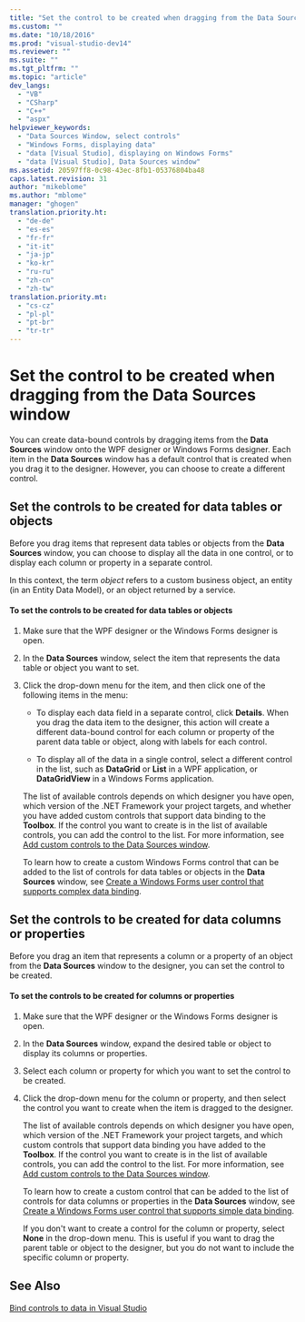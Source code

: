 ```yaml
---
title: "Set the control to be created when dragging from the Data Sources window | Microsoft Docs"
ms.custom: ""
ms.date: "10/18/2016"
ms.prod: "visual-studio-dev14"
ms.reviewer: ""
ms.suite: ""
ms.tgt_pltfrm: ""
ms.topic: "article"
dev_langs: 
  - "VB"
  - "CSharp"
  - "C++"
  - "aspx"
helpviewer_keywords: 
  - "Data Sources Window, select controls"
  - "Windows Forms, displaying data"
  - "data [Visual Studio], displaying on Windows Forms"
  - "data [Visual Studio], Data Sources window"
ms.assetid: 20597ff8-0c98-43ec-8fb1-05376804ba48
caps.latest.revision: 31
author: "mikeblome"
ms.author: "mblome"
manager: "ghogen"
translation.priority.ht: 
  - "de-de"
  - "es-es"
  - "fr-fr"
  - "it-it"
  - "ja-jp"
  - "ko-kr"
  - "ru-ru"
  - "zh-cn"
  - "zh-tw"
translation.priority.mt: 
  - "cs-cz"
  - "pl-pl"
  - "pt-br"
  - "tr-tr"
---
```

# Set the control to be created when dragging from the Data Sources window
You can create data-bound controls by dragging items from the **Data Sources** window onto the WPF designer or Windows Forms designer. Each item in the **Data Sources** window has a default control that is created when you drag it to the designer. However, you can choose to create a different control.  
  
## Set the controls to be created for data tables or objects  
 Before you drag items that represent data tables or objects from the **Data Sources** window, you can choose to display all the data in one control, or to display each column or property in a separate control.  
  
 In this context, the term *object* refers to a custom business object, an entity (in an Entity Data Model), or an object returned by a service.  
  
#### To set the controls to be created for data tables or objects  
  
1.  Make sure that the WPF designer or the Windows Forms designer is open.  
  
2.  In the **Data Sources** window, select the item that represents the data table or object you want to set.  
  
3.  Click the drop-down menu for the item, and then click one of the following items in the menu:  
  
    -   To display each data field in a separate control, click **Details**. When you drag the data item to the designer, this action will create a different data-bound control for each column or property of the parent data table or object, along with labels for each control.  
  
    -   To display all of the data in a single control, select a different control in the list, such as **DataGrid** or **List** in a WPF application, or **DataGridView** in a Windows Forms application.  
  
     The list of available controls depends on which designer you have open, which version of the .NET Framework your project targets, and whether you have added custom controls that support data binding to the **Toolbox**. If the control you want to create is in the list of available controls, you can add the control to the list. For more information, see [Add custom controls to the Data Sources window](../data-tools/add-custom-controls-to-the-data-sources-window.md).  
  
     To learn how to create a custom Windows Forms control that can be added to the list of controls for data tables or objects in the **Data Sources** window, see [Create a Windows Forms user control that supports complex data binding](../data-tools/create-a-windows-forms-user-control-that-supports-complex-data-binding.md).  
  
## Set the controls to be created for data columns or properties  
 Before you drag an item that represents a column or a property of an object from the **Data Sources** window to the designer, you can set the control to be created.  
  
#### To set the controls to be created for columns or properties  
  
1.  Make sure that the WPF designer or the Windows Forms designer is open.  
  
2.  In the **Data Sources** window, expand the desired table or object to display its columns or properties.  
  
3.  Select each column or property for which you want to set the control to be created.  
  
4.  Click the drop-down menu for the column or property, and then select the control you want to create when the item is dragged to the designer.  
  
     The list of available controls depends on which designer you have open, which version of the .NET Framework your project targets, and which custom controls that support data binding you have added to the **Toolbox**. If the control you want to create is in the list of available controls, you can add the control to the list. For more information, see [Add custom controls to the Data Sources window](../data-tools/add-custom-controls-to-the-data-sources-window.md).  
  
     To learn how to create a custom control that can be added to the list of controls for data columns or properties in the **Data Sources** window, see [Create a Windows Forms user control that supports simple data binding](../data-tools/create-a-windows-forms-user-control-that-supports-simple-data-binding.md).  
  
     If you don't want to create a control for the column or property, select **None** in the drop-down menu. This is useful if you want to drag the parent table or object to the designer, but you do not want to include the specific column or property.  
  
## See Also  
 [Bind controls to data in Visual Studio](../data-tools/bind-controls-to-data-in-visual-studio.md)